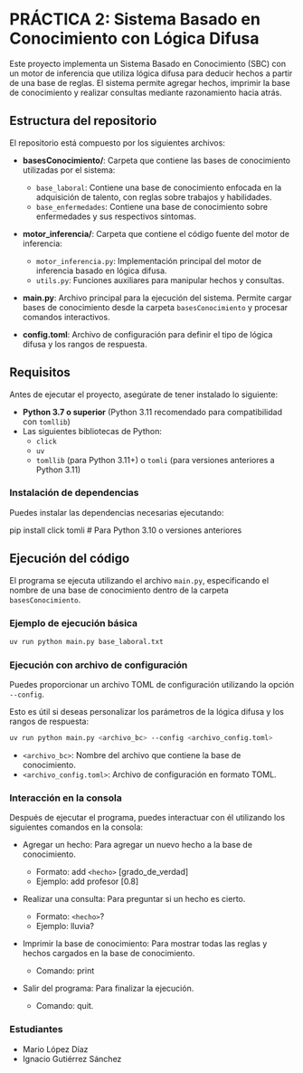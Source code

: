 # PRÁCTICA 2: Sistema Basado en Conocimiento con Lógica Difusa

Este proyecto implementa un Sistema Basado en Conocimiento (SBC) con un motor de inferencia que utiliza lógica difusa para deducir hechos a partir de una base de reglas. El sistema permite agregar hechos, imprimir la base de conocimiento y realizar consultas mediante razonamiento hacia atrás.

## Estructura del repositorio

El repositorio está compuesto por los siguientes archivos:

- **basesConocimiento/**: Carpeta que contiene las bases de conocimiento utilizadas por el sistema:
  - `base_laboral`: Contiene una base de conocimiento enfocada en la adquisición de talento, con reglas sobre trabajos y habilidades.
  - `base_enfermedades`: Contiene una base de conocimiento sobre enfermedades y sus respectivos síntomas.
  
- **motor_inferencia/**: Carpeta que contiene el código fuente del motor de inferencia:
  - `motor_inferencia.py`: Implementación principal del motor de inferencia basado en lógica difusa.
  - `utils.py`: Funciones auxiliares para manipular hechos y consultas.

- **main.py**: Archivo principal para la ejecución del sistema. Permite cargar bases de conocimiento desde la carpeta `basesConocimiento` y procesar comandos interactivos.

- **config.toml**: Archivo de configuración para definir el tipo de lógica difusa y los rangos de respuesta.

## Requisitos

Antes de ejecutar el proyecto, asegúrate de tener instalado lo siguiente:

- **Python 3.7 o superior** (Python 3.11 recomendado para compatibilidad con `tomllib`)
- Las siguientes bibliotecas de Python:
  - `click`
  - `uv`
  - `tomllib` (para Python 3.11+) o `tomli` (para versiones anteriores a Python 3.11)

### Instalación de dependencias

Puedes instalar las dependencias necesarias ejecutando:

pip install click tomli    # Para Python 3.10 o versiones anteriores

## Ejecución del código

El programa se ejecuta utilizando el archivo `main.py`, especificando el nombre de una base de conocimiento dentro de la carpeta `basesConocimiento`.

### Ejemplo de ejecución básica

```bash
uv run python main.py base_laboral.txt
```

### Ejecución con archivo de configuración

Puedes proporcionar un archivo TOML de configuración utilizando la opción `--config`.

Esto es útil si deseas personalizar los parámetros de la lógica difusa y los rangos de respuesta:

```bash
uv run python main.py <archivo_bc> --config <archivo_config.toml>
```
  - `<archivo_bc>`: Nombre del archivo que contiene la base de conocimiento.
  - `<archivo_config.toml>`: Archivo de configuración en formato TOML.

### Interacción en la consola

Después de ejecutar el programa, puedes interactuar con él utilizando los siguientes comandos en la consola:

  - Agregar un hecho: Para agregar un nuevo hecho a la base de conocimiento. 
    - Formato: add `<hecho>` [grado_de_verdad]
    - Ejemplo: add profesor [0.8]

  - Realizar una consulta: Para preguntar si un hecho es cierto.
    - Formato: `<hecho>`?
    - Ejemplo: lluvia?

  - Imprimir la base de conocimiento: Para mostrar todas las reglas y hechos cargados en la base de conocimiento.
    - Comando: print
      
  - Salir del programa: Para finalizar la ejecución.
    - Comando: quit.

### Estudiantes

- Mario López Díaz
- Ignacio Gutiérrez Sánchez
